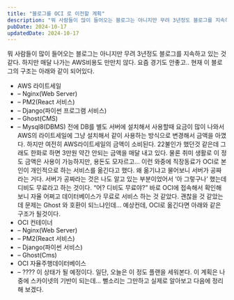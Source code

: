 ```yaml
---
title: "블로그를 OCI 로 이전할 계획"
description: "뭐 사람들이 많이 들어오는 블로그는 아니지만 무려 3년정도 블로그를 지속하고 있는 것 같다. 하지만 매달 나가는 AWS비용도 만만치 않다. 요즘 경기도 안좋고..  현재 이 블로그의 구조는 아래와 같이 되어있다.   * AWS 라이트세일  * – Nginx(Web Server)  * –..."
pubDate: 2024-10-17
updatedDate: 2024-10-17
---
```


뭐 사람들이 많이 들어오는 블로그는 아니지만 무려 3년정도 블로그를 지속하고 있는 것 같다. 하지만 매달 나가는 AWS비용도 만만치 않다. 요즘 경기도 안좋고..
현재 이 블로그의 구조는 아래와 같이 되어있다.
- AWS 라이트세일
- – Nginx(Web Server)
- – PM2(React 서비스)
- – Django(파이썬 프로그램 서비스)
- – Ghost(CMS)
- – Mysql8(DBMS)
전에 DB를 별도 서버에 설치해서 사용할때 요금이 많이 나와서 AWS의 라이트세일에 그냥 설치해서 같이 사용하는 방식으로 변경해서 금액을 아꼈다. 하지만 여전히 AWS라이트세일의 금액이 소비된다. 22불인가 했던것 같은데 그래도 한화로 하면 3만원 약간 안되는 금액을 매달 내고 있다. 물론 취미 생활로 이 정도 금액은 사용이 가능하지만, 용돈도 모자르고…
이런 와중에 직장동료가 OCI로 본인이 개인적으로 하는 서비스를 옮긴다고 했다. 왜 옮기냐고 물어보니 서버가 공짜라는 거다. 서버가 공짜라는 것은 나도 알고 있는 부분이었어서 ‘아 그렇구나’ 했는데 디비도 무료라고 하는 것이다. “어? 디비도 무료야?” 바로 OCI에 접속해서 확인해보니 자율 어쩌고 데이터베이스가 무료로 서비스 하는 것 같았다. 괜찮을 것 같았는데 문제는 Ghost 와 호환이 되느냐인데…
예상컨데, OCI로 옮긴다면 아래와 같은 구조가 될것이다.
- OCI 컨테이너 
- – Nginx(Web Server)
- – PM2(React 서비스)
- – Django(파이썬 서비스)
- – Ghost(Cms)
- OCI 자율주행데이터베이스
- – ????
이 상태가 될 예정이다.
일단, 오늘은 이 정도 플랜을 세워본다. 이 계획은 나중에 스카이넷의 기반이 되는데…
뻘소리는 그만하고 실제로 알아보고 다음에 정리해 보겠다.